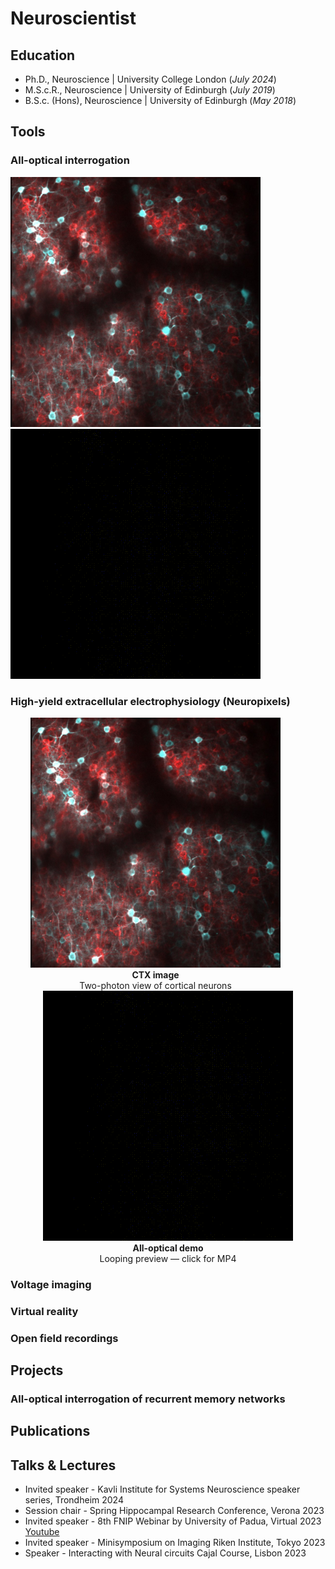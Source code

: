# Neuroscientist 

## Education
- Ph.D., Neuroscience | University College London (_July 2024_)								       		
- M.S.c.R., Neuroscience | University of Edinburgh (_July 2019_)	 			        		
- B.S.c. (Hons), Neuroscience | University of Edinburgh (_May 2018_)

## Tools
### All-optical interrogation

<p>
  <img src="assets/CTX.jpg" alt="Cortex" width="400" height="400">
  &nbsp;&nbsp;&nbsp;
  <img src="assets/ao.gif" alt="AO (looping)" width="400" height="400">
</p>

### High-yield extracellular electrophysiology (Neuropixels)

<div style="text-align:center;">
  <div style="display:inline-block; margin-right:40px; text-align:center;">
    <img src="assets/CTX.jpg" alt="Cortex" width="400" height="400"><br>
    <strong>CTX image</strong><br>
    Two-photon view of cortical neurons
  </div>

  <div style="display:inline-block; text-align:center;">
    <a href="assets/ao.mp4">
      <img src="assets/ao.gif" alt="AO (looping)" width="400" height="400">
    </a><br>
    <strong>All-optical demo</strong><br>
    Looping preview — click for MP4
  </div>
</div>

### Voltage imaging  

### Virtual reality 

### Open field recordings 

## Projects 


### All-optical interrogation of recurrent memory networks 

## Publications 

## Talks & Lectures
- Invited speaker - Kavli Institute for Systems Neuroscience speaker series, Trondheim 2024
- Session chair - Spring Hippocampal Research Conference, Verona 2023
- Invited speaker  - 8th FNIP Webinar by University of Padua, Virtual 2023 [Youtube](https://www.youtube.com/watch?v=FCxVaeMQ9bs&ab_channel=FNIP)
- Invited speaker - Minisymposium on Imaging Riken Institute, Tokyo 2023
- Speaker - Interacting with Neural circuits Cajal Course, Lisbon 2023
